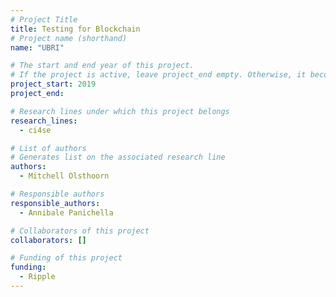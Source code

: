 ```yaml
---
# Project Title
title: Testing for Blockchain	
# Project name (shorthand)
name: "UBRI"

# The start and end year of this project.
# If the project is active, leave project_end empty. Otherwise, it becomes a past project.
project_start: 2019
project_end: 

# Research lines under which this project belongs
research_lines: 
  - ci4se

# List of authors 
# Generates list on the associated research line
authors:
  - Mitchell Olsthoorn

# Responsible authors
responsible_authors:
  - Annibale Panichella

# Collaborators of this project
collaborators: []

# Funding of this project
funding:
  - Ripple
---
```

